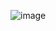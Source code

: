 ![image](https://github.com/Rahul-chaurasiya/Leetcode-Practice-Problem/assets/77222540/630a94dd-e4cc-42a4-b5e0-4443579de443)
